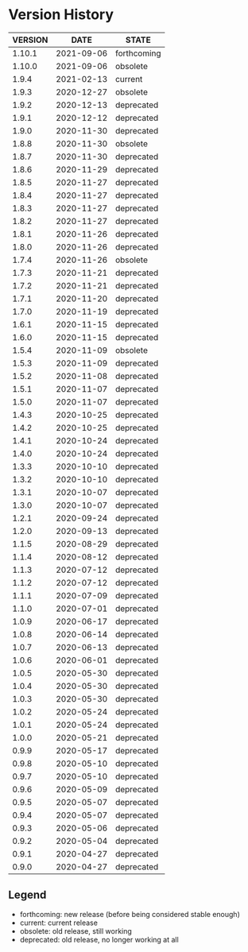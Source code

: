 
Version History
===============

| VERSION | DATE       | STATE       |
| ------- | ---------- | ----------- |
| 1.10.1  | 2021-09-06 | forthcoming |
| 1.10.0  | 2021-09-06 | obsolete    |
| 1.9.4   | 2021-02-13 | current     |
| 1.9.3   | 2020-12-27 | obsolete    |
| 1.9.2   | 2020-12-13 | deprecated  |
| 1.9.1   | 2020-12-12 | deprecated  |
| 1.9.0   | 2020-11-30 | deprecated  |
| 1.8.8   | 2020-11-30 | obsolete    |
| 1.8.7   | 2020-11-30 | deprecated  |
| 1.8.6   | 2020-11-29 | deprecated  |
| 1.8.5   | 2020-11-27 | deprecated  |
| 1.8.4   | 2020-11-27 | deprecated  |
| 1.8.3   | 2020-11-27 | deprecated  |
| 1.8.2   | 2020-11-27 | deprecated  |
| 1.8.1   | 2020-11-26 | deprecated  |
| 1.8.0   | 2020-11-26 | deprecated  |
| 1.7.4   | 2020-11-26 | obsolete    |
| 1.7.3   | 2020-11-21 | deprecated  |
| 1.7.2   | 2020-11-21 | deprecated  |
| 1.7.1   | 2020-11-20 | deprecated  |
| 1.7.0   | 2020-11-19 | deprecated  |
| 1.6.1   | 2020-11-15 | deprecated  |
| 1.6.0   | 2020-11-15 | deprecated  |
| 1.5.4   | 2020-11-09 | obsolete    |
| 1.5.3   | 2020-11-09 | deprecated  |
| 1.5.2   | 2020-11-08 | deprecated  |
| 1.5.1   | 2020-11-07 | deprecated  |
| 1.5.0   | 2020-11-07 | deprecated  |
| 1.4.3   | 2020-10-25 | deprecated  |
| 1.4.2   | 2020-10-25 | deprecated  |
| 1.4.1   | 2020-10-24 | deprecated  |
| 1.4.0   | 2020-10-24 | deprecated  |
| 1.3.3   | 2020-10-10 | deprecated  |
| 1.3.2   | 2020-10-10 | deprecated  |
| 1.3.1   | 2020-10-07 | deprecated  |
| 1.3.0   | 2020-10-07 | deprecated  |
| 1.2.1   | 2020-09-24 | deprecated  |
| 1.2.0   | 2020-09-13 | deprecated  |
| 1.1.5   | 2020-08-29 | deprecated  |
| 1.1.4   | 2020-08-12 | deprecated  |
| 1.1.3   | 2020-07-12 | deprecated  |
| 1.1.2   | 2020-07-12 | deprecated  |
| 1.1.1   | 2020-07-09 | deprecated  |
| 1.1.0   | 2020-07-01 | deprecated  |
| 1.0.9   | 2020-06-17 | deprecated  |
| 1.0.8   | 2020-06-14 | deprecated  |
| 1.0.7   | 2020-06-13 | deprecated  |
| 1.0.6   | 2020-06-01 | deprecated  |
| 1.0.5   | 2020-05-30 | deprecated  |
| 1.0.4   | 2020-05-30 | deprecated  |
| 1.0.3   | 2020-05-30 | deprecated  |
| 1.0.2   | 2020-05-24 | deprecated  |
| 1.0.1   | 2020-05-24 | deprecated  |
| 1.0.0   | 2020-05-21 | deprecated  |
| 0.9.9   | 2020-05-17 | deprecated  |
| 0.9.8   | 2020-05-10 | deprecated  |
| 0.9.7   | 2020-05-10 | deprecated  |
| 0.9.6   | 2020-05-09 | deprecated  |
| 0.9.5   | 2020-05-07 | deprecated  |
| 0.9.4   | 2020-05-07 | deprecated  |
| 0.9.3   | 2020-05-06 | deprecated  |
| 0.9.2   | 2020-05-04 | deprecated  |
| 0.9.1   | 2020-04-27 | deprecated  |
| 0.9.0   | 2020-04-27 | deprecated  |

Legend
------

- forthcoming: new release (before being considered stable enough)
- current:     current release
- obsolete:    old release, still working
- deprecated:  old release, no longer working at all

